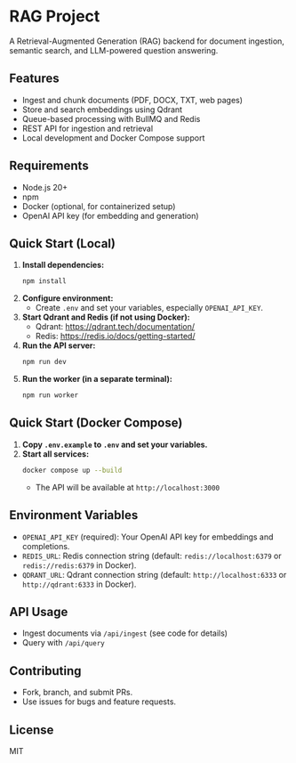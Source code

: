 
# RAG Project

A Retrieval-Augmented Generation (RAG) backend for document ingestion, semantic search, and LLM-powered question answering.

## Features
- Ingest and chunk documents (PDF, DOCX, TXT, web pages)
- Store and search embeddings using Qdrant
- Queue-based processing with BullMQ and Redis
- REST API for ingestion and retrieval
- Local development and Docker Compose support

## Requirements
- Node.js 20+
- npm
- Docker (optional, for containerized setup)
- OpenAI API key (for embedding and generation)

## Quick Start (Local)
1. **Install dependencies:**
   ```bash
   npm install
   ```
2. **Configure environment:**
   - Create `.env` and set your variables, especially `OPENAI_API_KEY`.
3. **Start Qdrant and Redis (if not using Docker):**
   - Qdrant: https://qdrant.tech/documentation/
   - Redis: https://redis.io/docs/getting-started/
4. **Run the API server:**
   ```bash
   npm run dev
   ```
5. **Run the worker (in a separate terminal):**
   ```bash
   npm run worker
   ```

## Quick Start (Docker Compose)
1. **Copy `.env.example` to `.env` and set your variables.**
2. **Start all services:**
   ```bash
   docker compose up --build
   ```
   - The API will be available at `http://localhost:3000`

## Environment Variables
- `OPENAI_API_KEY` (required): Your OpenAI API key for embeddings and completions.
- `REDIS_URL`: Redis connection string (default: `redis://localhost:6379` or `redis://redis:6379` in Docker).
- `QDRANT_URL`: Qdrant connection string (default: `http://localhost:6333` or `http://qdrant:6333` in Docker).

## API Usage
- Ingest documents via `/api/ingest` (see code for details)
- Query with `/api/query`

## Contributing
- Fork, branch, and submit PRs.
- Use issues for bugs and feature requests.

## License
MIT
